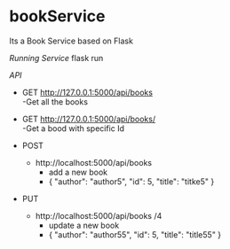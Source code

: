 # bookService

Its a Book Service based on Flask


*Running Service*
flask run


*API*
 - GET
  http://127.0.0.1:5000/api/books  
    -Get all the books

- GET
  http://127.0.0.1:5000/api/books/<id>  
    -Get a bood with specific Id
 
 - POST
    - http://localhost:5000/api/books    
      - add a new book
      - { "author": "author5",   "id": 5,  "title": "titke5"    }

 
 - PUT
    - http://localhost:5000/api/books /4
      - update a new book
      - {  "author": "author55", "id": 5,  "title": "title55"    }



